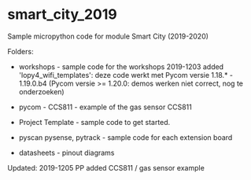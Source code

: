 # smart_city_2019
Sample micropython code for module Smart City (2019-2020)

Folders:

* workshops - sample code for the workshops
    2019-1203 added 'lopy4_wifi_templates': deze code werkt met Pycom versie 1.18.* - 1.19.0.b4
    (Pycom versie >= 1.20.0: demos werken niet correct, nog te onderzoeken)

* pycom - CCS811 - example of the gas sensor CCS811

* Project Template - sample code to get started.

* pyscan pysense, pytrack - sample code for each extension board

* datasheets - pinout diagrams

Updated: 2019-1205 PP added CCS811 / gas sensor example
